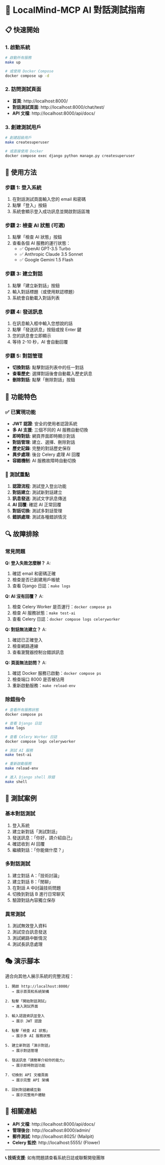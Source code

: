 # 🤖 LocalMind-MCP AI 對話測試指南

## 📋 快速開始

### 1. 啟動系統
```bash
# 啟動所有服務
make up

# 或使用 Docker Compose
docker compose up -d
```

### 2. 訪問測試頁面
- **首頁**: http://localhost:8000/
- **對話測試頁面**: http://localhost:8000/chat/test/
- **API 文檔**: http://localhost:8000/api/docs/

### 3. 創建測試用戶
```bash
# 創建超級用戶
make createsuperuser

# 或直接使用 Docker
docker compose exec django python manage.py createsuperuser
```

## 🔧 使用方法

### 步驟 1: 登入系統
1. 在對話測試頁面輸入您的 email 和密碼
2. 點擊「登入」按鈕
3. 系統會顯示登入成功訊息並開啟對話區塊

### 步驟 2: 檢查 AI 狀態 (可選)
1. 點擊「檢查 AI 狀態」按鈕
2. 查看各個 AI 服務的運行狀態：
   - ✅ OpenAI GPT-3.5 Turbo
   - ✅ Anthropic Claude 3.5 Sonnet
   - ✅ Google Gemini 1.5 Flash

### 步驟 3: 建立對話
1. 點擊「建立新對話」按鈕
2. 輸入對話標題（或使用默認標題）
3. 系統會自動載入對話列表

### 步驟 4: 發送訊息
1. 在訊息輸入框中輸入您想說的話
2. 點擊「發送訊息」按鈕或按 Enter 鍵
3. 您的訊息會立即顯示
4. 等待 2-10 秒，AI 會自動回覆

### 步驟 5: 對話管理
- **切換對話**: 點擊對話列表中的任一對話
- **查看歷史**: 選擇對話後會自動載入歷史訊息
- **刪除對話**: 點擊「刪除對話」按鈕

## 🚀 功能特色

### ✅ 已實現功能
- **JWT 認證**: 安全的使用者認證系統
- **多 AI 支援**: 三個不同的 AI 服務自動切換
- **即時對話**: 網頁界面即時顯示對話
- **對話管理**: 建立、選擇、刪除對話
- **歷史記錄**: 完整的對話歷史保存
- **異步處理**: 後台 Celery 處理 AI 回覆
- **容錯機制**: AI 服務故障時自動切換

### 🎯 測試重點
1. **認證流程**: 測試登入登出功能
2. **對話建立**: 測試新對話建立
3. **訊息發送**: 測試文字訊息傳送
4. **AI 回覆**: 確認 AI 正常回覆
5. **對話切換**: 測試多對話管理
6. **錯誤處理**: 測試各種錯誤情況

## 🔍 故障排除

### 常見問題

**Q: 登入失敗怎麼辦？**
A:
1. 確認 email 和密碼正確
2. 檢查是否已創建用戶帳號
3. 查看 Django 日誌：`make logs`

**Q: AI 沒有回覆？**
A:
1. 檢查 Celery Worker 是否運行：`docker compose ps`
2. 檢查 AI 服務狀態：`make test-ai`
3. 查看 Celery 日誌：`docker compose logs celeryworker`

**Q: 對話無法建立？**
A:
1. 確認已正確登入
2. 檢查網路連線
3. 查看瀏覽器控制台錯誤訊息

**Q: 頁面無法訪問？**
A:
1. 確認 Docker 服務已啟動：`docker compose ps`
2. 檢查端口 8000 是否被佔用
3. 重新啟動服務：`make reload-env`

### 除錯指令
```bash
# 查看所有服務狀態
docker compose ps

# 查看 Django 日誌
make logs

# 查看 Celery Worker 日誌
docker compose logs celeryworker

# 測試 AI 服務
make test-ai

# 重新啟動服務
make reload-env

# 進入 Django shell 除錯
make shell
```

## 📝 測試案例

### 基本對話測試
1. 登入系統
2. 建立新對話「測試對話」
3. 發送訊息：「你好，請介紹自己」
4. 確認收到 AI 回覆
5. 繼續對話：「你能做什麼？」

### 多對話測試
1. 建立對話 A：「技術討論」
2. 建立對話 B：「閒聊」
3. 在對話 A 中討論技術問題
4. 切換到對話 B 進行日常聊天
5. 驗證對話內容獨立保存

### 異常測試
1. 測試無效登入資料
2. 測試空白訊息發送
3. 測試網路中斷情況
4. 測試長訊息處理

## 🎭 演示腳本

適合向其他人展示系統的完整流程：

```
1. 開啟 http://localhost:8000/
   → 展示首頁和系統架構

2. 點擊「開始對話測試」
   → 進入測試界面

3. 輸入認證資訊並登入
   → 展示 JWT 認證

4. 點擊「檢查 AI 狀態」
   → 展示多 AI 服務狀態

5. 建立新對話「演示對話」
   → 展示對話管理

6. 發送訊息「請簡單介紹你的能力」
   → 展示即時對話功能

7. 切換到 API 文檔頁面
   → 展示完整 API 架構

8. 回到對話繼續互動
   → 展示完整用戶體驗
```

## 🔗 相關連結

- **API 文檔**: http://localhost:8000/api/docs/
- **管理後台**: http://localhost:8000/admin/
- **郵件測試**: http://localhost:8025/ (Mailpit)
- **Celery 監控**: http://localhost:5555/ (Flower)

---

**📞 技術支援**: 如有問題請查看系統日誌或聯繫開發團隊
